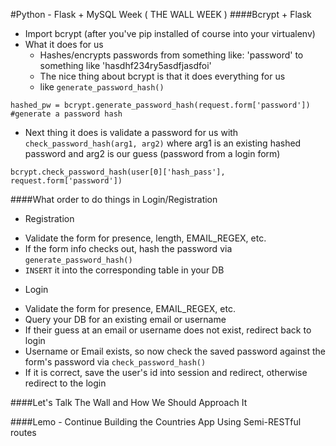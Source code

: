 #Python - Flask + MySQL Week ( THE WALL WEEK )
####Bcrypt + Flask
- Import bcrypt (after you've pip installed of course into your virtualenv)
- What it does for us
  - Hashes/encrypts passwords from something like: 'password' to something like 'hasdhf234ry5asdfjasdfoi'
  - The nice thing about bcrypt is that it does everything for us
  - like `generate_password_hash()`
```
hashed_pw = bcrypt.generate_password_hash(request.form['password']) #generate a password hash
```
  - Next thing it does is validate a password for us with `check_password_hash(arg1, arg2)` where arg1 is an existing hashed password and arg2 is our guess (password from a login form)
```
bcrypt.check_password_hash(user[0]['hash_pass'], request.form['password'])
```
####What order to do things in Login/Registration
- Registration
+ Validate the form for presence, length, EMAIL_REGEX, etc.
+ If the form info checks out, hash the password via `generate_password_hash()`
+ `INSERT` it into the corresponding table in your DB
- Login
+ Validate the form for presence, EMAIL_REGEX, etc.
+ Query your DB for an existing email or username
+ If their guess at an email or username does not exist, redirect back to login
+ Username or Email exists, so now check the saved password against the form's password via `check_password_hash()`
+ If it is correct, save the user's id into session and redirect, otherwise redirect to the login

####Let's Talk The Wall and How We Should Approach It

####Lemo - Continue Building the Countries App Using Semi-RESTful routes
